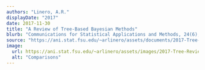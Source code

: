 ```yaml
---
authors: "Linero, A.R."
displayDate: "2017"
date: 2017-11-30
title: "A Review of Tree-Based Bayesian Methods"
blurb: "Communications for Statistical Applications and Methods, 24(6), 543-559."
source: "https://ani.stat.fsu.edu/~arlinero/assets/documents/2017-Tree-Review.pdf"
image:
  url: https://ani.stat.fsu.edu/~arlinero/assets/images/2017-Tree-Review.jpg
  alt: "Comparisons"
---
```


